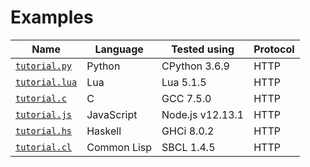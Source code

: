 # Examples

| Name                                          | Language    | Tested using     | Protocol |
| --------------------------------------------- | ----------- | ---------------- | -------- |
| [`tutorial.py`](/examples/HTTP/tutorial.py)   | Python      | CPython 3.6.9    | HTTP     |
| [`tutorial.lua`](/examples/HTTP/tutorial.lua) | Lua         | Lua 5.1.5        | HTTP     |
| [`tutorial.c`](/examples/HTTP/tutorial.c)     | C           | GCC 7.5.0        | HTTP     |
| [`tutorial.js`](/examples/HTTP/tutorial.js)   | JavaScript  | Node.js v12.13.1 | HTTP     |
| [`tutorial.hs`](/examples/HTTP/tutorial.hs)   | Haskell     | GHCi 8.0.2       | HTTP     |
| [`tutorial.cl`](/examples/HTTP/tutorial.cl)   | Common Lisp | SBCL 1.4.5       | HTTP     |

